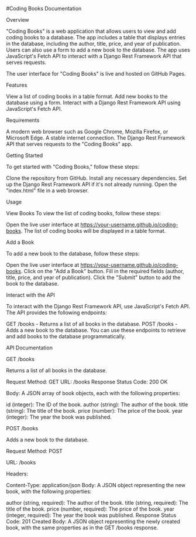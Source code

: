 #Coding Books Documentation

Overview

"Coding Books" is a web application that allows users to view and add coding books to a database. The app includes a table that displays entries in the database, including the author, title, price, and year of publication. Users can also use a form to add a new book to the database. The app uses JavaScript's Fetch API to interact with a Django Rest Framework API that serves requests.

The user interface for "Coding Books" is live and hosted on GitHub Pages.

Features

View a list of coding books in a table format.
Add new books to the database using a form.
Interact with a Django Rest Framework API using JavaScript's Fetch API.

Requirements

A modern web browser such as Google Chrome, Mozilla Firefox, or Microsoft Edge.
A stable internet connection.
The Django Rest Framework API that serves requests to the "Coding Books" app.

Getting Started

To get started with "Coding Books," follow these steps:

Clone the repository from GitHub.
Install any necessary dependencies.
Set up the Django Rest Framework API if it's not already running.
Open the "index.html" file in a web browser.

Usage

View Books
To view the list of coding books, follow these steps:

Open the live user interface at https://your-username.github.io/coding-books.
The list of coding books will be displayed in a table format.

Add a Book

To add a new book to the database, follow these steps:

Open the live user interface at https://your-username.github.io/coding-books.
Click on the "Add a Book" button.
Fill in the required fields (author, title, price, and year of publication).
Click the "Submit" button to add the book to the database.

Interact with the API

To interact with the Django Rest Framework API, use JavaScript's Fetch API. The API provides the following endpoints:

GET /books - Returns a list of all books in the database.
POST /books - Adds a new book to the database.
You can use these endpoints to retrieve and add books to the database programmatically.

API Documentation

GET /books

Returns a list of all books in the database.

Request
Method: GET
URL: /books
Response
Status Code: 200 OK

Body: A JSON array of book objects, each with the following properties:

id (integer): The ID of the book.
author (string): The author of the book.
title (string): The title of the book.
price (number): The price of the book.
year (integer): The year the book was published.

POST /books

Adds a new book to the database.

Request
Method: POST

URL: /books

Headers:

Content-Type: application/json
Body: A JSON object representing the new book, with the following properties:

author (string, required): The author of the book.
title (string, required): The title of the book.
price (number, required): The price of the book.
year (integer, required): The year the book was published.
Response
Status Code: 201 Created
Body: A JSON object representing the newly created book, with the same properties as in the GET /books response.